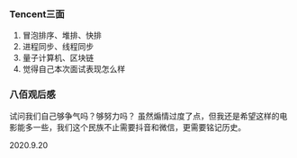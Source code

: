 ### Tencent三面
1. 冒泡排序、堆排、快排
2. 进程同步、线程同步
3. 量子计算机、区块链
4. 觉得自己本次面试表现怎么样



### 八佰观后感 
试问我们自己够争气吗？够努力吗？
虽然煽情过度了点，但我还是希望这样的电影能多一些，我们这个民族不止需要抖音和微信，更需要铭记历史。 

2020.9.20
